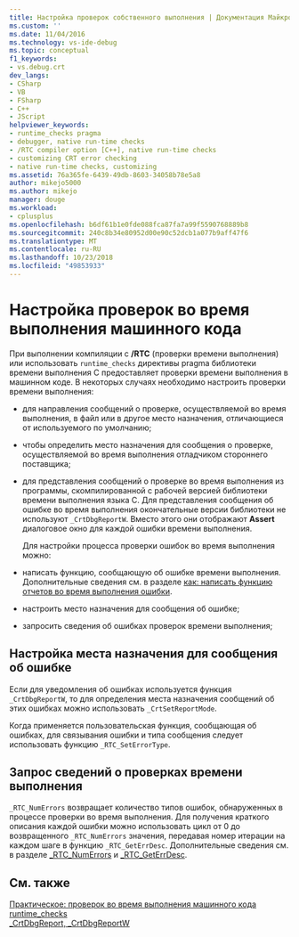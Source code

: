 ```yaml
---
title: Настройка проверок собственного выполнения | Документация Майкрософт
ms.custom: ''
ms.date: 11/04/2016
ms.technology: vs-ide-debug
ms.topic: conceptual
f1_keywords:
- vs.debug.crt
dev_langs:
- CSharp
- VB
- FSharp
- C++
- JScript
helpviewer_keywords:
- runtime_checks pragma
- debugger, native run-time checks
- /RTC compiler option [C++], native run-time checks
- customizing CRT error checking
- native run-time checks, customizing
ms.assetid: 76a365fe-6439-49db-8603-34058b78e5a8
author: mikejo5000
ms.author: mikejo
manager: douge
ms.workload:
- cplusplus
ms.openlocfilehash: b6df61b1e0fde088fca87fa7a99f5590768889b8
ms.sourcegitcommit: 240c8b34e80952d00e90c52dcb1a077b9aff47f6
ms.translationtype: MT
ms.contentlocale: ru-RU
ms.lasthandoff: 10/23/2018
ms.locfileid: "49853933"
---
```

# <a name="native-run-time-checks-customization"></a>Настройка проверок во время выполнения машинного кода
При выполнении компиляции с **/RTC** (проверки времени выполнения) или использовать `runtime_checks` директивы pragma библиотеки времени выполнения C предоставляет проверки времени выполнения в машинном коде. В некоторых случаях необходимо настроить проверки времени выполнения:  
  
- для направления сообщений о проверке, осуществляемой во время выполнения, в файл или в другое место назначения, отличающиеся от используемого по умолчанию;  
  
- чтобы определить место назначения для сообщения о проверке, осуществляемой во время выполнения отладчиком стороннего поставщика;  
  
- для представления сообщений о проверке во время выполнения из программы, скомпилированной с рабочей версией библиотеки времени выполнения языка C. Для представления сообщения об ошибке во время выполнения окончательные версии библиотеки не используют `_CrtDbgReportW`. Вместо этого они отображают **Assert** диалоговое окно для каждой ошибки времени выполнения.  
  
  Для настройки процесса проверки ошибок во время выполнения можно:  
  
- написать функцию, сообщающую об ошибке времени выполнения. Дополнительные сведения см. в разделе [как: написать функцию отчетов во время выполнения ошибки](../debugger/how-to-write-a-run-time-error-reporting-function.md).  
  
- настроить место назначения для сообщения об ошибке;  
  
- запросить сведения об ошибках проверок времени выполнения;  
  
## <a name="customize-the-error-message-destination"></a>Настройка места назначения для сообщения об ошибке  
 Если для уведомления об ошибках используется функция `_CrtDbgReportW`, то для определения места назначения сообщений об этих ошибках можно использовать `_CrtSetReportMode`.  
  
 Когда применяется пользовательская функция, сообщающая об ошибках, для связывания ошибки и типа сообщения следует использовать функцию `_RTC_SetErrorType`.  
  
## <a name="query-for-information-about-run-time-checks"></a>Запрос сведений о проверках времени выполнения  
 `_RTC_NumErrors` возвращает количество типов ошибок, обнаруженных в процессе проверки во время выполнения. Для получения краткого описания каждой ошибки можно использовать цикл от 0 до возвращенного `_RTC_NumErrors` значения, передавая номер итерации на каждом шаге в функцию `_RTC_GetErrDesc`. Дополнительные сведения см. в разделе [_RTC_NumErrors](/cpp/c-runtime-library/reference/rtc-numerrors) и [_RTC_GetErrDesc](/cpp/c-runtime-library/reference/rtc-geterrdesc).  
  
## <a name="see-also"></a>См. также  
 [Практическое: проверок во время выполнения машинного кода](../debugger/how-to-use-native-run-time-checks.md)   
 [runtime_checks](/cpp/preprocessor/runtime-checks)   
 [_CrtDbgReport, _CrtDbgReportW](/cpp/c-runtime-library/reference/crtdbgreport-crtdbgreportw)